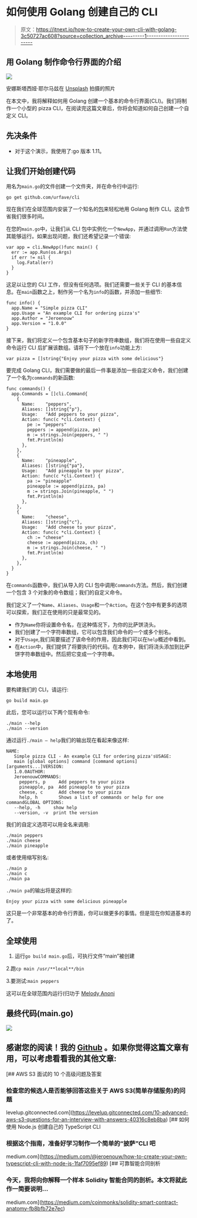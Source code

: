 # 如何使用 Golang 创建自己的 CLI

> 原文：<https://itnext.io/how-to-create-your-own-cli-with-golang-3c50727ac608?source=collection_archive---------1----------------------->

## 用 Golang 制作命令行界面的介绍

![](img/e5ec8e8d835ce4e5c0560a12e7c75045.png)

安娜斯塔西娅·耶尔马兹在 [Unsplash](https://unsplash.com?utm_source=medium&utm_medium=referral) 拍摄的照片

在本文中，我将解释如何用 Golang 创建一个基本的命令行界面(CLI)。我们将制作一个小型的 pizza CLI，在阅读完这篇文章后，你将会知道如何自己创建一个自定义 CLI。

## 先决条件

*   对于这个演示，我使用了:go 版本 1.11。

## 让我们开始创建代码

用名为`main.go`的文件创建一个文件夹，并在命令行中运行:

```
go get github.com/urfave/cli
```

现在我们在全球范围内安装了一个知名的[包](https://github.com/urfave/cli)来轻松地用 Golang 制作 CLI。这会节省我们很多时间。

在您的`main.go`中，让我们从 CLI 包中实例化一个`NewApp`，并通过调用`Run`方法使其能够运行。如果出现问题，我们还希望记录一个错误:

```
var app = cli.NewApp()func main() {
  err := app.Run(os.Args)
  if err != nil {
    log.Fatal(err)
  }
}
```

这足以让您的 CLI 工作，但没有任何选项。我们还需要一些关于 CLI 的基本信息。在`main`函数之上，制作另一个名为`info`的函数，并添加一些细节:

```
func info() {
  app.Name = "Simple pizza CLI"
  app.Usage = "An example CLI for ordering pizza's"
  app.Author = "Jeroenouw" 
  app.Version = "1.0.0"
}
```

接下来，我们将定义一个包含基本句子的新字符串数组，我们将在使用一些自定义命令运行 CLI 后扩展该数组。请将下一个放在`info`功能上方:

```
var pizza = []string{"Enjoy your pizza with some delicious"}
```

要完成 Golang CLI，我们需要做的最后一件事是添加一些自定义命令，我们创建了一个名为`commands`的新函数:

```
func commands() {
  app.Commands = []cli.Command{
    {
      Name:    "peppers",
      Aliases: []string{"p"},
      Usage:   "Add peppers to your pizza",
      Action: func(c *cli.Context) { 
        pe := "peppers"
        peppers := append(pizza, pe)
        m := strings.Join(peppers, " ")
        fmt.Println(m)
      },
    },
    {
      Name:    "pineapple",
      Aliases: []string{"pa"},
      Usage:   "Add pineapple to your pizza",
      Action: func(c *cli.Context) { 
        pa := "pineapple"
        pineapple := append(pizza, pa)
        m := strings.Join(pineapple, " ")
        fmt.Println(m)
      },
    },
    {
      Name:    "cheese",
      Aliases: []string{"c"},
      Usage:   "Add cheese to your pizza",
      Action: func(c *cli.Context) { 
        ch := "cheese"
        cheese := append(pizza, ch)
        m := strings.Join(cheese, " ")
        fmt.Println(m)
      },
    },
  }
}
```

在`commands`函数中，我们从导入的 CLI 包中调用`Commands`方法。然后，我们创建一个包含 3 个对象的命令数组；我们的自定义命令。

我们定义了一个`Name`、`Aliases`、`Usage`和一个`Action`。在这个包中有更多的选项可以探索，我们正在使用的只是最常见的。

*   作为`Name`你将设置命令名，在这种情况下，为你的比萨饼浇头。
*   我们创建了一个字符串数组，它可以包含我们命令的一个或多个别名。
*   对于`Usage`,我们简要描述了该命令的作用，因此我们可以在`help`概述中看到。
*   在`Action`中，我们提供了将要执行的代码。在本例中，我们将浇头添加到比萨饼字符串数组中。然后把它变成一个字符串。

## 本地使用

要构建我们的 CLI，请运行:

```
go build main.go
```

此后，您可以运行以下两个现有命令:

```
./main --help
./main --version
```

通过运行`./main — help`我们的输出现在看起来像这样:

```
NAME:
   Simple pizza CLI - An example CLI for ordering pizza'sUSAGE:
   main [global options] command [command options] [arguments...]VERSION:
   1.0.0AUTHOR:
   JeroenouwCOMMANDS:
     peppers, p     Add peppers to your pizza
     pineapple, pa  Add pineapple to your pizza
     cheese, c      Add cheese to your pizza
     help, h        Shows a list of commands or help for one commandGLOBAL OPTIONS:
   --help, -h     show help
   --version, -v  print the version
```

我们的自定义选项可以用全名来调用:

```
./main peppers
./main cheese
./main pineapple
```

或者使用缩写别名:

```
./main p
./main c
./main pa
```

`./main pa`的输出将是这样的:

```
Enjoy your pizza with some delicious pineapple
```

这只是一个非常基本的命令行界面，你可以做更多的事情。但是现在你知道基本的了。

## 全球使用

1.  运行`go build main.go`后，可执行文件“main”被创建

2.跑`cp main /usr/**local**/bin`

3.要测试:`main peppers`

这可以在全球范围内运行(归功于 [Melody Anoni](https://medium.com/u/dc4c5ebeb5ea?source=post_page-----3c50727ac608--------------------------------)

## 最终代码(main.go)

![](img/910ad2d3a6e968c00c6025082d10f5f4.png)

## 感谢您的阅读！我的 [Github](https://github.com/jeroenouw/) 。如果你觉得这篇文章有用，可以考虑看看我的其他文章:

[](https://levelup.gitconnected.com/10-advanced-aws-s3-questions-for-an-interview-with-answers-40316c8eb8ba) [## AWS S3 面试的 10 个高级问题及答案

### 检查您的候选人是否能够回答这些关于 AWS S3(简单存储服务)的问题

levelup.gitconnected.com](https://levelup.gitconnected.com/10-advanced-aws-s3-questions-for-an-interview-with-answers-40316c8eb8ba) [](https://medium.com/@jeroenouw/how-to-create-your-own-typescript-cli-with-node-js-1faf7095ef89) [## 如何使用 Node.js 创建自己的 TypeScript CLI

### 根据这个指南，准备好学习制作一个简单的“披萨”CLI 吧

medium.com](https://medium.com/@jeroenouw/how-to-create-your-own-typescript-cli-with-node-js-1faf7095ef89) [](https://medium.com/coinmonks/solidity-smart-contract-anatomy-fb8bfb72e7ec) [## 可靠智能合同剖析

### 今天，我将向你解释一个样本 Solidity 智能合同的剖析。本文将就此作一简要说明…

medium.com](https://medium.com/coinmonks/solidity-smart-contract-anatomy-fb8bfb72e7ec)